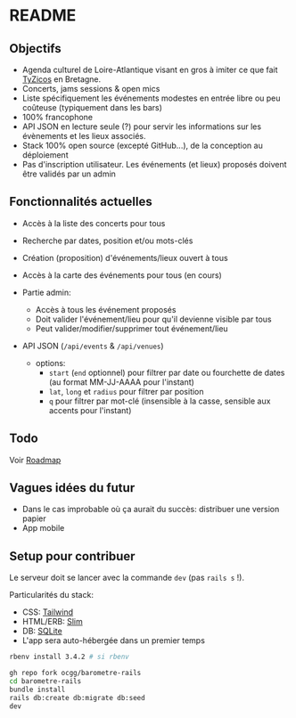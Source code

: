 # README

## Objectifs

- Agenda culturel de Loire-Atlantique visant en gros à imiter ce que fait [TyZicos](https://www.tyzicos.com/) en Bretagne.
- Concerts, jams sessions & open mics
- Liste spécifiquement les événements modestes en entrée libre ou peu coûteuse (typiquement dans les bars)
- 100% francophone
- API JSON en lecture seule (?) pour servir les informations sur les évènements et les lieux associés.
- Stack 100% open source (excepté GitHub...), de la conception au déploiement
- Pas d'inscription utilisateur. Les événements (et lieux) proposés doivent être validés par un admin

## Fonctionnalités actuelles

- Accès à la liste des concerts pour tous
- Recherche par dates, position et/ou mots-clés
- Création (proposition) d'événements/lieux ouvert à tous

- Accès à la carte des événements pour tous (en cours)

- Partie admin:
  - Accès à tous les événement proposés
  - Doit valider l'événement/lieu pour qu'il devienne visible par tous
  - Peut valider/modifier/supprimer tout événement/lieu

- API JSON (`/api/events` & `/api/venues`)
  - options:
    - `start` (`end` optionnel) pour filtrer par date ou fourchette de dates (au format MM-JJ-AAAA pour l'instant)
    - `lat`, `long` et `radius` pour filtrer par position
    - `q` pour filtrer par mot-clé (insensible à la casse, sensible aux accents pour l'instant)

## Todo

Voir [Roadmap](ROADMAP.md)

## Vagues idées du futur

- Dans le cas improbable où ça aurait du succès: distribuer une version papier
- App mobile

## Setup pour contribuer

Le serveur doit se lancer avec la commande `dev` (pas `rails s` !).

Particularités du stack:

- CSS: [Tailwind](https://tailwindcss.com/)
- HTML/ERB: [Slim](https://github.com/slim-template/slim)
- DB: [SQLite](https://www.sqlite.org/)
- L'app sera auto-hébergée dans un premier temps

```bash
rbenv install 3.4.2 # si rbenv

gh repo fork ocgg/barometre-rails
cd barometre-rails
bundle install
rails db:create db:migrate db:seed
dev
```
